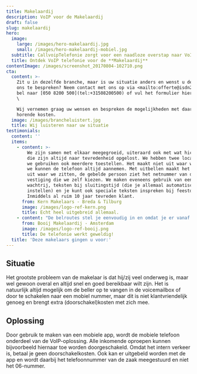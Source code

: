 ```yaml
---
title: Makelaardij
description: VoIP voor de Makelaardij
draft: false
slug: makelaardij
hero:
  image:
    large: /images/hero-makelaardij.jpg
    small: /images/hero-makelaardij-mobiel.jpg
  subtitle: CallvoipTelefonie zorgt voor een naadloze overstap naar VoIP!
  title: Ontdek VoIP telefonie voor de **Makelaardij**
contentImage: /images/screenshot_20170804-102710.png
cta:
  content: >-
    Zit u in dezelfde branche, maar is uw situatie anders en wenst u deze met
    ons te bespreken? Neem contact met ons op via <mailto:offerte@isdn2voip.nl>,
    bel naar [050 8200 500](tel:+31508200500) of vul het formulier hiernaast in.
    \

    Wij vernemen graag uw wensen en bespreken de mogelijkheden met daarbij
    horende kosten.
  image: /images/brancheluistert.jpg
  title: Wij luisteren naar uw situatie
testimonials:
  content: ''
  items:
    - content: >-
        We zijn samen met elkaar meegegroeid, uiteraard ook met wat hickups maar
        die zijn altijd naar tevredenheid opgelost. We hebben twee locaties en
        we gebruiken ook meerdere toestellen. Het maakt niet uit waar we zitten,
        we kunnen de telefoon altijd aannemen. Met uitbellen maakt het ook niet
        uit waar we zitten, de gebelde persoon ziet het netnummer van de
        vestiging die we zelf kiezen. We maken eveneens gebruik van een
        wachtrij, teksten bij sluitingstijd (die je allemaal automatisch kunt
        instellen) en je kunt ook speciale teksten inspreken bij feestdagen.
        Inmiddels al ruim 10 jaar tevreden klant.
      from: Kern Makelaars - Breda & Tilburg
      image: /images/logo-ref-kern.png
      title: Echt heel uitgebreid allemaal.
    - content: "De belroutes stel je eenvoudig in en omdat je er vanaf de pc op in kunt loggen is het \relk moment aan te passen. Makkelijk om bij vakanties of onverwachte zaken toch bereikbaar te blijven dan wel klanten te informeren."
      from: Booij Makelaardij - Amsterdam
      image: /images/logo-ref-booij.png
      title: De telefonie werkt geweldig!
  title: 'Deze makelaars gingen u voor:'
---
```

## Situatie

Het grootste probleem van de makelaar is dat hij/zij veel onderweg is, maar wel gewoon overal en altijd snel en goed bereikbaar wilt zijn. Het is natuurlijk altijd mogelijk om de beller op te vangen in de voicemailbox of door te schakelen naar een mobiel nummer, maar dit is niet klantvriendelijk genoeg en brengt extra (doorschakel)kosten met zich mee.



## Oplossing

Door gebruik te maken van een mobiele app, wordt de mobiele telefoon onderdeel van de VoIP-oplossing. Alle inkomende oproepen kunnen bijvoorbeeld hiernaar toe worden doorgeschakeld. Omdat het intern verkeer is, betaal je geen doorschakelkosten. Ook kan er uitgebeld worden met de app en wordt daarbij het telefoonnummer van de zaak meegestuurd en niet het 06-nummer.
